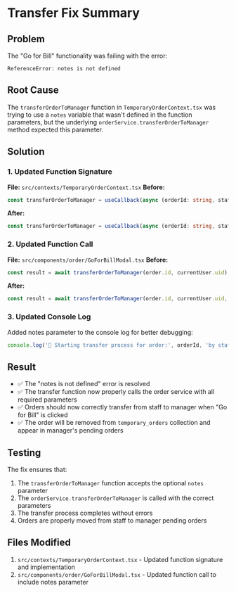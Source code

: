 # Transfer Fix Summary

## Problem
The "Go for Bill" functionality was failing with the error:
```
ReferenceError: notes is not defined
```

## Root Cause
The `transferOrderToManager` function in `TemporaryOrderContext.tsx` was trying to use a `notes` variable that wasn't defined in the function parameters, but the underlying `orderService.transferOrderToManager` method expected this parameter.

## Solution

### 1. Updated Function Signature
**File:** `src/contexts/TemporaryOrderContext.tsx`
**Before:**
```typescript
const transferOrderToManager = useCallback(async (orderId: string, staffId: string) => {
```

**After:**
```typescript
const transferOrderToManager = useCallback(async (orderId: string, staffId: string, notes?: string) => {
```

### 2. Updated Function Call
**File:** `src/components/order/GoForBillModal.tsx`
**Before:**
```typescript
const result = await transferOrderToManager(order.id, currentUser.uid);
```

**After:**
```typescript
const result = await transferOrderToManager(order.id, currentUser.uid, '');
```

### 3. Updated Console Log
Added notes parameter to the console log for better debugging:
```typescript
console.log('🔄 Starting transfer process for order:', orderId, 'by staff:', staffId, 'with notes:', notes);
```

## Result
- ✅ The "notes is not defined" error is resolved
- ✅ The transfer function now properly calls the order service with all required parameters
- ✅ Orders should now correctly transfer from staff to manager when "Go for Bill" is clicked
- ✅ The order will be removed from `temporary_orders` collection and appear in manager's pending orders

## Testing
The fix ensures that:
1. The `transferOrderToManager` function accepts the optional `notes` parameter
2. The `orderService.transferOrderToManager` is called with the correct parameters
3. The transfer process completes without errors
4. Orders are properly moved from staff to manager pending orders

## Files Modified
1. `src/contexts/TemporaryOrderContext.tsx` - Updated function signature and implementation
2. `src/components/order/GoForBillModal.tsx` - Updated function call to include notes parameter